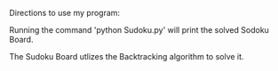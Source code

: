 Directions to use my program:

Running the command 'python Sudoku.py' will print the solved Sodoku Board.

The Sudoku Board utlizes the Backtracking algorithm to solve it.
